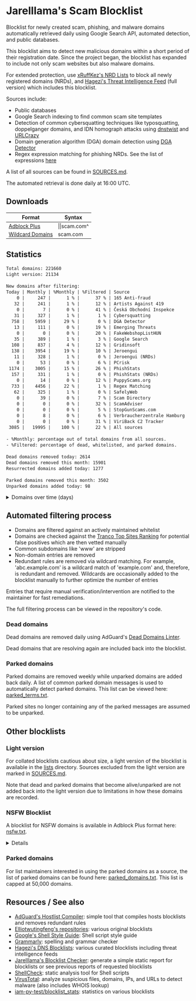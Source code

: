 # Jarelllama's Scam Blocklist

Blocklist for newly created scam, phishing, and malware domains automatically retrieved daily using Google Search API, automated detection, and public databases.

This blocklist aims to detect new malicious domains within a short period of their registration date. Since the project began, the blocklist has expanded to include not only scam websites but also malware domains.

For extended protection, use [xRuffKez's NRD Lists](https://github.com/xRuffKez/NRD) to block all newly registered domains (NRDs), and [Hagezi's Threat Intelligence Feed](https://github.com/hagezi/dns-blocklists?tab=readme-ov-file#tif) (full version) which includes this blocklist.

Sources include:

- Public databases
- Google Search indexing to find common scam site templates
- Detection of common cybersquatting techniques like typosquatting, doppelganger domains, and IDN homograph attacks using [dnstwist](https://github.com/elceef/dnstwist) and [URLCrazy](https://github.com/urbanadventurer/urlcrazy)
- Domain generation algorithm (DGA) domain detection using [DGA Detector](https://github.com/exp0se/dga_detector)
- Regex expression matching for phishing NRDs. See the list of expressions [here](https://github.com/jarelllama/Scam-Blocklist/blob/main/config/phishing_targets.csv)

A list of all sources can be found in [SOURCES.md](https://github.com/jarelllama/Scam-Blocklist/blob/main/SOURCES.md).

The automated retrieval is done daily at 16:00 UTC.

## Downloads

| Format | Syntax |
| --- | --- |
| [Adblock Plus](https://raw.githubusercontent.com/jarelllama/Scam-Blocklist/main/lists/adblock/scams.txt) | \|\|scam.com^ |
| [Wildcard Domains](https://raw.githubusercontent.com/jarelllama/Scam-Blocklist/main/lists/wildcard_domains/scams.txt) | scam.com |

## Statistics

``` text
Total domains: 221660
Light version: 21134

New domains after filtering:
Today | Monthly | %Monthly | %Filtered | Source
    0 |     247 |      1 % |      37 % | 165 Anti-fraud
   32 |     241 |      1 % |      12 % | Artists Against 419
    0 |       7 |      0 % |      41 % | Česká Obchodní Inspekce
   31 |     327 |      1 % |       1 % | Cybersquatting
  758 |    5959 |     29 % |       0 % | DGA Detector
   13 |     111 |      0 % |      19 % | Emerging Threats
    0 |       0 |      0 % |      20 % | FakeWebshopListHUN
   35 |     389 |      1 % |       3 % | Google Search
  108 |     837 |      4 % |      12 % | Gridinsoft
  138 |    3954 |     19 % |      10 % | Jeroengui
   11 |     328 |      1 % |       0 % | Jeroengui (NRDs)
    0 |      53 |      0 % |       6 % | PCrisk
 1174 |    3005 |     15 % |      26 % | PhishStats
  157 |     331 |      1 % |       0 % | PhishStats (NRDs)
    0 |      14 |      0 % |      12 % | PuppyScams.org
  733 |    4456 |     22 % |       1 % | Regex Matching
   62 |     325 |      1 % |       0 % | SafelyWeb
    0 |      39 |      0 % |       7 % | Scam Directory
    0 |       0 |      0 % |      32 % | ScamAdviser
    0 |       0 |      0 % |       5 % | StopGunScams.com
    0 |       8 |      0 % |       6 % | Verbraucherzentrale Hamburg
    0 |       0 |      0 % |      31 % | ViriBack C2 Tracker
 3085 |   19995 |    100 % |      22 % | All sources

- %Monthly: percentage out of total domains from all sources.
- %Filtered: percentage of dead, whitelisted, and parked domains.

Dead domains removed today: 2614
Dead domains removed this month: 15901
Resurrected domains added today: 1277

Parked domains removed this month: 3502
Unparked domains added today: 98
```

<details>
<summary>Domains over time (days)</summary>

![Domains over time](https://raw.githubusercontent.com/iam-py-test/blocklist_stats/main/stats/Jarelllamas_Scam_Blocklist.png)

Courtesy of iam-py-test/blocklist_stats.
</details>

## Automated filtering process

- Domains are filtered against an actively maintained whitelist
- Domains are checked against the [Tranco Top Sites Ranking](https://tranco-list.eu/) for potential false positives which are then vetted manually
- Common subdomains like 'www' are stripped
- Non-domain entries are removed
- Redundant rules are removed via wildcard matching. For example, 'abc.example.com' is a wildcard match of 'example.com' and, therefore, is redundant and removed. Wildcards are occasionally added to the blocklist manually to further optimize the number of entries

Entries that require manual verification/intervention are notified to the maintainer for fast remediations.

The full filtering process can be viewed in the repository's code.

### Dead domains

Dead domains are removed daily using AdGuard's [Dead Domains Linter](https://github.com/AdguardTeam/DeadDomainsLinter).

Dead domains that are resolving again are included back into the blocklist.

### Parked domains

Parked domains are removed weekly while unparked domains are added back daily. A list of common parked domain messages is used to automatically detect parked domains. This list can be viewed here: [parked_terms.txt](https://github.com/jarelllama/Scam-Blocklist/blob/main/config/parked_terms.txt).

Parked sites no longer containing any of the parked messages are assumed to be unparked.

## Other blocklists

### Light version

For collated blocklists cautious about size, a light version of the blocklist is available in the [lists](https://github.com/jarelllama/Scam-Blocklist/tree/main/lists) directory. Sources excluded from the light version are marked in [SOURCES.md](https://github.com/jarelllama/Scam-Blocklist/blob/main/).

Note that dead and parked domains that become alive/unparked are not added back into the light version due to limitations in how these domains are recorded.

### NSFW Blocklist

A blocklist for NSFW domains is available in Adblock Plus format here:
[nsfw.txt](https://raw.githubusercontent.com/jarelllama/Scam-Blocklist/main/lists/adblock/nsfw.txt).

<details>
<summary>Details</summary>
<ul>
<li>Domains are automatically retrieved from the Tranco Top Sites Ranking daily</li>
<li>Dead domains are removed daily</li>
<li>Note that resurrected domains are not added back</li>
<li>Note that parked domains are not checked for</li>
</ul>
Total domains: 12915
<br>
<br>
This blocklist does not just include adult videos, but also NSFW content of the artistic variety (rule34, illustrations, etc).
</details>

### Parked domains

For list maintainers interested in using the parked domains as a source, the list of parked domains can be found here: [parked_domains.txt](https://github.com/jarelllama/Scam-Blocklist/blob/main/data/parked_domains.txt). This list is capped at 50,000 domains.

## Resources / See also

- [AdGuard's Hostlist Compiler](https://github.com/AdguardTeam/HostlistCompiler): simple tool that compiles hosts blocklists and removes redundant rules
- [Elliotwutingfeng's repositories](https://github.com/elliotwutingfeng?tab=repositories): various original blocklists
- [Google's Shell Style Guide](https://google.github.io/styleguide/shellguide.html): Shell script style guide
- [Grammarly](https://grammarly.com/): spelling and grammar checker
- [Hagezi's DNS Blocklists](https://github.com/hagezi/dns-blocklists): various curated blocklists including threat intelligence feeds
- [Jarelllama's Blocklist Checker](https://github.com/jarelllama/Blocklist-Checker): generate a simple static report for blocklists or see previous reports of requested blocklists
- [ShellCheck](https://github.com/koalaman/shellcheck): static analysis tool for Shell scripts
- [VirusTotal](https://www.virustotal.com/): analyze suspicious files, domains, IPs, and URLs to detect malware (also includes WHOIS lookup)
- [iam-py-test/blocklist_stats](https://github.com/iam-py-test/blocklist_stats): statistics on various blocklists

